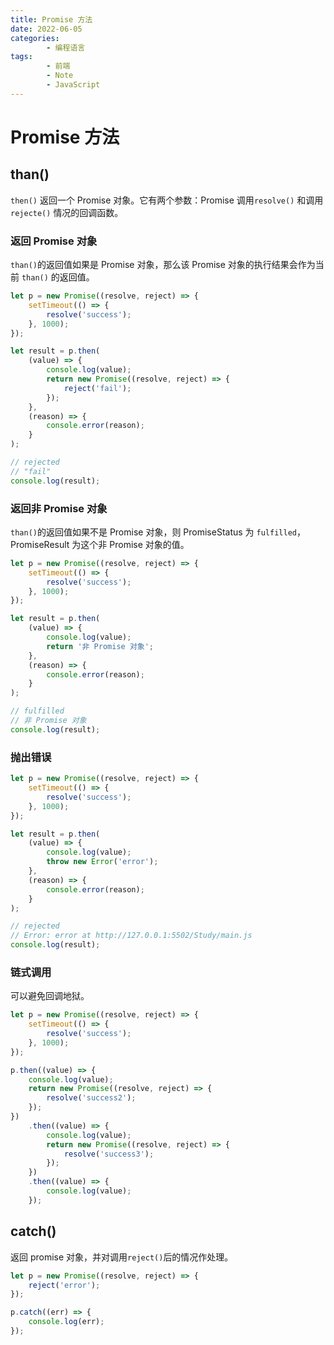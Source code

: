 ```yaml
---
title: Promise 方法
date: 2022-06-05
categories:
        - 编程语言
tags:
        - 前端
        - Note
        - JavaScript
---
```


# Promise 方法

## than()

`then()` 返回一个 Promise 对象。它有两个参数：Promise 调用`resolve()` 和调用 `rejecte()` 情况的回调函数。

### 返回 Promise 对象

`than()`的返回值如果是 Promise 对象，那么该 Promise 对象的执行结果会作为当前 `than()` 的返回值。

```js
let p = new Promise((resolve, reject) => {
	setTimeout(() => {
		resolve('success');
	}, 1000);
});

let result = p.then(
	(value) => {
		console.log(value);
		return new Promise((resolve, reject) => {
			reject('fail');
		});
	},
	(reason) => {
		console.error(reason);
	}
);

// rejected
// "fail"
console.log(result);
```

### 返回非 Promise 对象

`than()`的返回值如果不是 Promise 对象，则 PromiseStatus 为 `fulfilled`，PromiseResult 为这个非 Promise 对象的值。

```js
let p = new Promise((resolve, reject) => {
	setTimeout(() => {
		resolve('success');
	}, 1000);
});

let result = p.then(
	(value) => {
		console.log(value);
		return '非 Promise 对象';
	},
	(reason) => {
		console.error(reason);
	}
);

// fulfilled
// 非 Promise 对象
console.log(result);
```

### 抛出错误

```js
let p = new Promise((resolve, reject) => {
	setTimeout(() => {
		resolve('success');
	}, 1000);
});

let result = p.then(
	(value) => {
		console.log(value);
		throw new Error('error');
	},
	(reason) => {
		console.error(reason);
	}
);

// rejected
// Error: error at http://127.0.0.1:5502/Study/main.js
console.log(result);
```

### 链式调用

可以避免回调地狱。

```js
let p = new Promise((resolve, reject) => {
	setTimeout(() => {
		resolve('success');
	}, 1000);
});

p.then((value) => {
	console.log(value);
	return new Promise((resolve, reject) => {
		resolve('success2');
	});
})
	.then((value) => {
		console.log(value);
		return new Promise((resolve, reject) => {
			resolve('success3');
		});
	})
	.then((value) => {
		console.log(value);
	});
```

## catch()

返回 promise 对象，并对调用`reject()`后的情况作处理。

```js
let p = new Promise((resolve, reject) => {
	reject('error');
});

p.catch((err) => {
	console.log(err);
});
```
